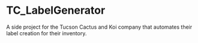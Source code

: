 # TC_LabelGenerator
A side project for the Tucson Cactus and Koi company that automates their label creation for their inventory.
